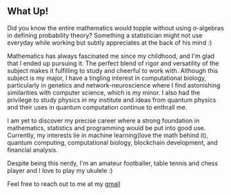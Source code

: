 ## What Up!
Did you know the entire mathematics would topple without using σ-algebras in defining probability theory? Something a statistician might not use everyday while working but subtly appreciates at the back of his mind :)

Mathematics has always fascinated me since my childhood, and I'm glad that I ended up pursuing it. The perfect blend of rigor and versatility of the subject makes it fulfilling to study and cheerful to work with. Although this subject is my major, I have a tingling interest in computational biology, particularly in genetics and network-neuroscience where I find astonishing similarities with computer science, which is my minor. I also had the privilege to study physics in my institute and ideas from quantum physics and their uses in quantum computation continue to enthrall me.

I am yet to discover my precise career where a strong foundation in mathematics, statistics and programming would be put into good use. Currently, my interests lie in machine learning(love the math behind it), quantum computing, computational biology, blockchain development, and financial analysis. 

Despite being this nerdy, I'm an amateur footballer, table tennis and chess player and I love to play my ukulele :) 

Feel free to reach out to me at my [gmail](mailto:ananyapam7@gmail.com)
